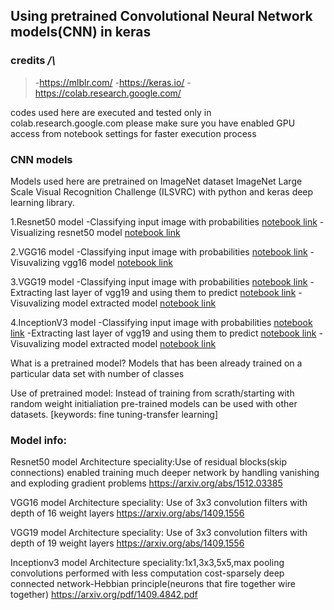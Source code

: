 ## Using pretrained Convolutional Neural Network models(CNN) in keras

### credits _/\\_
 > -https://mlblr.com/
 > -https://keras.io/
 > -https://colab.research.google.com/

codes used here are executed and tested only in colab.research.google.com 
please make sure you have enabled GPU access from notebook settings for faster execution process

### CNN models
Models used here are pretrained on ImageNet dataset  ImageNet Large Scale Visual Recognition Challenge (ILSVRC) with python and keras deep learning library.

1.Resnet50 model 
	-Classifying input image with probabilities [notebook link](https://github.com/ajithvallabai/getsetgo_keras-beginner\notebooks\Resnet50_imagenet_prediction.ipynb)
	-Visualizing resnet50 model [notebook link](https://github.com/ajithvallabai/getsetgo_keras-beginner\notebooks\Resnet50_visualization.ipynb)

2.VGG16 model
	-Classifying input image with probabilities [notebook link](https://github.com/ajithvallabai/getsetgo_keras-beginner\notebooks\Vgg16_imagenet_prediction.ipynb)
	-Visuvalizing vgg16 model [notebook link](https://github.com/ajithvallabai/getsetgo_keras-beginner\notebooks\Vgg16_visualization.ipynb)

3.VGG19 model
	-Classifying input image with probabilities  [notebook link](https://github.com/ajithvallabai/getsetgo_keras-beginner\notebooks\VGG19_imagenet_prediction.ipynb)
	-Extracting last layer of vgg19 and using them to predict  [notebook link](https://github.com/ajithvallabai/getsetgo_keras-beginner\notebooks\VGG19_imagenet_extractinglayer.ipynb)
	-Visuvalizing model extracted model [notebook link](https://github.com/ajithvallabai/getsetgo_keras-beginner\notebooks\VGG19_visualization.ipynb)

4.InceptionV3 model
	-Classifying input image with probabilities [notebook link](https://github.com/ajithvallabai/getsetgo_keras-beginner\notebooks\Inceptionv3_imagenet_prediction.ipynb)
	-Extracting last layer of vgg19 and using them to predict  [notebook link](https://github.com/ajithvallabai/getsetgo_keras-beginner\notebooks\Inceptionv3_extractinglayer.ipynb)
	-Visuvalizing model extracted model [notebook link](https://github.com/ajithvallabai/getsetgo_keras-beginner\notebooks\Inceptionv3_vizualizing.ipynb)

What is a pretrained model?
Models that has been already trained on a particular data set with number of classes

Use of pretrained model:
Instead of training from scrath/starting with random weight initialiation pre-trained
models can be used with other datasets.
[keywords: fine tuning-transfer learning]

### Model info:

Resnet50 model
Architecture speciality:Use of residual blocks(skip connections) enabled training much deeper 
network by handling vanishing and exploding gradient problems
https://arxiv.org/abs/1512.03385


VGG16 model
Architecture speciality: Use of 3x3 convolution filters with depth of 16 weight layers
https://arxiv.org/abs/1409.1556

VGG19 model
Architecture speciality: Use of 3x3 convolution filters with depth of 19 weight layers
https://arxiv.org/abs/1409.1556

Inceptionv3 model
Architecture speciality:1x1,3x3,5x5,max pooling convolutions performed with less computation cost-sparsely deep connected network-Hebbian principle(neurons that fire together wire 
together)
https://arxiv.org/pdf/1409.4842.pdf


